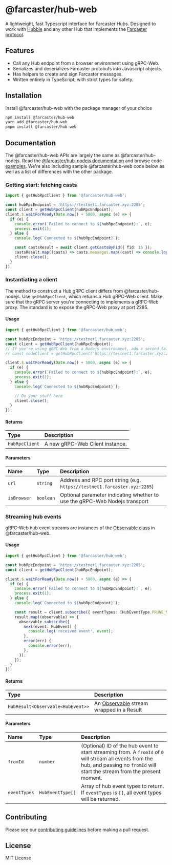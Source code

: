 # @farcaster/hub-web

A lightweight, fast Typescript interface for Farcaster Hubs. Designed to work with [Hubble](https://github.com/farcasterxyz/hubble/) and any other Hub that implements the [Farcaster protocol](https://github.com/farcasterxyz/protocol).

## Features

- Call any Hub endpoint from a browser environment using gRPC-Web.
- Serializes and deserializes Farcaster protobufs into Javascript objects.
- Has helpers to create and sign Farcaster messages.
- Written entirely in TypeScript, with strict types for safety.

## Installation

Install @farcaster/hub-web with the package manager of your choice

```bash
npm install @farcaster/hub-web
yarn add @farcaster/hub-web
pnpm install @farcaster/hub-web
```

## Documentation

The @farcaster/hub-web APIs are largely the same as @farcaster/hub-nodejs. Read the [@farcaster/hub-nodejs documentation](https://github.com/farcasterxyz/hubble/tree/main/packages/hub-nodejs/docs) and browse code [examples](https://github.com/farcasterxyz/hubble/tree/main/packages/hub-nodejs/examples). We're also including sample @farcaster/hub-web code below as well as a list of differences with the other package.

### Getting start: fetching casts

```typescript
import { getHubRpcClient } from '@farcaster/hub-web';

const hubRpcEndpoint = 'https://testnet1.farcaster.xyz:2285';
const client = getHubRpcClient(hubRpcEndpoint);
client.$.waitForReady(Date.now() + 5000, async (e) => {
  if (e) {
    console.error(`Failed to connect to ${hubRpcEndpoint}:`, e);
    process.exit(1);
  } else {
    console.log(`Connected to ${hubRpcEndpoint}`);

    const castsResult = await client.getCastsByFid({ fid: 15 });
    castsResult.map((casts) => casts.messages.map((cast) => console.log(cast.data?.castAddBody?.text)));
    client.close();
  }
});
```

### Instantiating a client

The method to construct a Hub gRPC client differs from @farcaster/hub-nodejs. Use `getHubRpcClient`, which returns a Hub gRPC-Web client. Make sure that the gRPC server you're connecting to implements a gRPC-Web proxy. The standard is to expose the gRPC-Web proxy at port 2285.

#### Usage

```typescript
import { getHubRpcClient } from '@farcaster/hub-web';

const hubRpcEndpoint = 'https://testnet1.farcaster.xyz:2285';
const client = getHubRpcClient(hubRpcEndpoint);
// If you're using gRPC-Web from a Nodejs environment, add a second false parameter
// const nodeClient = getHubRpcClient('https://testnet1.farcaster.xyz:2285', false);

client.$.waitForReady(Date.now() + 5000, async (e) => {
  if (e) {
    console.error(`Failed to connect to ${hubRpcEndpoint}:`, e);
    process.exit(1);
  } else {
    console.log(`Connected to ${hubRpcEndpoint}`);

    // Do your stuff here
    client.close();
  }
});
```

#### Returns

| Type           | Description                     |
| :------------- | :------------------------------ |
| `HubRpcClient` | A new gRPC-Web Client instance. |

#### Parameters

| Name        | Type      | Description                                                                |
| :---------- | :-------- | :------------------------------------------------------------------------- |
| `url`       | `string`  | Address and RPC port string (e.g. `https://testnet1.farcaster.xyz:2285`)   |
| `isBrowser` | `boolean` | Optional parameter indicating whether to use the gRPC-Web Nodejs transport |

### Streaming hub events

gRPC-Web hub event streams are instances of the [Observable class](https://rxjs.dev/guide/observable) in @farcaster/hub-web.

#### Usage

```typescript
import { getHubRpcClient } from '@farcaster/hub-web';

const hubRpcEndpoint = 'https://testnet1.farcaster.xyz:2285';
const client = getHubRpcClient(hubRpcEndpoint);

client.$.waitForReady(Date.now() + 5000, async (e) => {
  if (e) {
    console.error(`Failed to connect to ${hubRpcEndpoint}:`, e);
    process.exit(1);
  } else {
    console.log(`Connected to ${hubRpcEndpoint}`);

    const result = client.subscribe({ eventTypes: [HubEventType.PRUNE_MESSAGE], fromId: 0 });
    result.map((observable) => {
      observable.subscribe({
        next(event: HubEvent) {
          console.log('received event', event);
        },
        error(err) {
          console.error(err);
        },
      });
    });
  }
});
```

#### Returns

| Type                              | Description                                                                   |
| :-------------------------------- | :---------------------------------------------------------------------------- |
| `HubResult<Observable<HubEvent>>` | An [Observable](https://rxjs.dev/guide/observable) stream wrapped in a Result |

#### Parameters

| Name         | Type             | Description                                                                                                                                                                           |
| :----------- | :--------------- | :------------------------------------------------------------------------------------------------------------------------------------------------------------------------------------ |
| `fromId`     | `number`         | (Optional) ID of the hub event to start streaming from. A `fromId` of `0` will stream all events from the hub, and passing no `fromId` will start the stream from the present moment. |
| `eventTypes` | `HubEventType[]` | Array of hub event types to return. If `eventTypes` is `[]`, all event types will be returned.                                                                                        |

## Contributing

Please see our [contributing guidelines](https://github.com/farcasterxyz/hubble/blob/main/CONTRIBUTING.md) before making a pull request.

## License

MIT License
